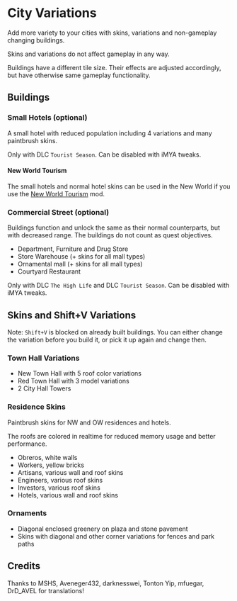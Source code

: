# City Variations

Add more variety to your cities with skins, variations and non-gameplay changing buildings.

Skins and variations do not affect gameplay in any way.

Buildings have a different tile size. Their effects are adjusted accordingly, but have otherwise same gameplay functionality.

## Buildings

### Small Hotels (optional)

A small hotel with reduced population including 4 variations and many paintbrush skins.

Only with DLC `Tourist Season`.
Can be disabled with iMYA tweaks.

#### New World Tourism

The small hotels and normal hotel skins can be used in the New World if you use the [New World Tourism](https://github.com/anno-mods/New-World-Tourism) mod.

### Commercial Street (optional)

Buildings function and unlock the same as their normal counterparts, but with decreased range. The buildings do not count as quest objectives.


- Department, Furniture and Drug Store
- Store Warehouse (+ skins for all mall types)
- Ornamental mall (+ skins for all mall types)
- Courtyard Restaurant

Only with DLC `The High Life` and DLC `Tourist Season`.
Can be disabled with iMYA tweaks.

## Skins and Shift+V Variations

Note: `Shift+V` is blocked on already built buildings.
You can either change the variation before you build it, or pick it up again and change then.

### Town Hall Variations

- New Town Hall with 5 roof color variations
- Red Town Hall with 3 model variations
- 2 City Hall Towers

### Residence Skins

Paintbrush skins for NW and OW residences and hotels.

The roofs are colored in realtime for reduced memory usage and better performance.

- Obreros, white walls
- Workers, yellow bricks
- Artisans, various wall and roof skins
- Engineers, various roof skins
- Investors, various roof skins
- Hotels, various wall and roof skins

### Ornaments

- Diagonal enclosed greenery on plaza and stone pavement
- Skins with diagonal and other corner variations for fences and park paths

## Credits

Thanks to MSHS, Aveneger432, darknesswei, Tonton Yip, mfuegar, DrD_AVEL for translations!

